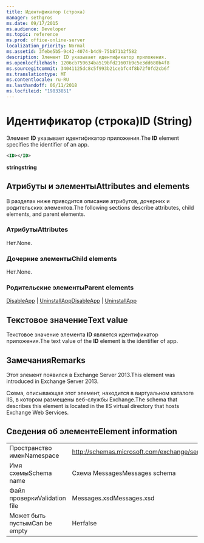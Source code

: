 ```yaml
---
title: Идентификатор (строка)
manager: sethgros
ms.date: 09/17/2015
ms.audience: Developer
ms.topic: reference
ms.prod: office-online-server
localization_priority: Normal
ms.assetid: 3febe5b5-9c42-4074-b4d9-75b871b2f582
description: Элемент ID указывает идентификатор приложения.
ms.openlocfilehash: 1206cb759634ba519bfd21607b9c5e3dd680b4f8
ms.sourcegitcommit: 34041125dc8c5f993b21cebfc4f8b72f0fd2cb6f
ms.translationtype: MT
ms.contentlocale: ru-RU
ms.lasthandoff: 06/11/2018
ms.locfileid: "19833851"
---
```

# <a name="id-string"></a><span data-ttu-id="b2254-103">Идентификатор (строка)</span><span class="sxs-lookup"><span data-stu-id="b2254-103">ID (String)</span></span>

<span data-ttu-id="b2254-104">Элемент **ID** указывает идентификатор приложения.</span><span class="sxs-lookup"><span data-stu-id="b2254-104">The **ID** element specifies the identifier of an app.</span></span> 
  
```XML
<ID></ID>
```

 <span data-ttu-id="b2254-105">**string**</span><span class="sxs-lookup"><span data-stu-id="b2254-105">**string**</span></span>
## <a name="attributes-and-elements"></a><span data-ttu-id="b2254-106">Атрибуты и элементы</span><span class="sxs-lookup"><span data-stu-id="b2254-106">Attributes and elements</span></span>

<span data-ttu-id="b2254-107">В разделах ниже приводится описание атрибутов, дочерних и родительских элементов.</span><span class="sxs-lookup"><span data-stu-id="b2254-107">The following sections describe attributes, child elements, and parent elements.</span></span>
  
### <a name="attributes"></a><span data-ttu-id="b2254-108">Атрибуты</span><span class="sxs-lookup"><span data-stu-id="b2254-108">Attributes</span></span>

<span data-ttu-id="b2254-109">Нет.</span><span class="sxs-lookup"><span data-stu-id="b2254-109">None.</span></span>
  
### <a name="child-elements"></a><span data-ttu-id="b2254-110">Дочерние элементы</span><span class="sxs-lookup"><span data-stu-id="b2254-110">Child elements</span></span>

<span data-ttu-id="b2254-111">Нет.</span><span class="sxs-lookup"><span data-stu-id="b2254-111">None.</span></span>
  
### <a name="parent-elements"></a><span data-ttu-id="b2254-112">Родительские элементы</span><span class="sxs-lookup"><span data-stu-id="b2254-112">Parent elements</span></span>

<span data-ttu-id="b2254-113">[DisableApp](disableapp.md) | [UninstallApp](uninstallapp.md)</span><span class="sxs-lookup"><span data-stu-id="b2254-113">[DisableApp](disableapp.md) | [UninstallApp](uninstallapp.md)</span></span>
  
## <a name="text-value"></a><span data-ttu-id="b2254-114">Текстовое значение</span><span class="sxs-lookup"><span data-stu-id="b2254-114">Text value</span></span>

<span data-ttu-id="b2254-115">Текстовое значение элемента **ID** является идентификатор приложения.</span><span class="sxs-lookup"><span data-stu-id="b2254-115">The text value of the **ID** element is the identifier of app.</span></span> 
  
## <a name="remarks"></a><span data-ttu-id="b2254-116">Замечания</span><span class="sxs-lookup"><span data-stu-id="b2254-116">Remarks</span></span>

<span data-ttu-id="b2254-117">Этот элемент появился в Exchange Server 2013.</span><span class="sxs-lookup"><span data-stu-id="b2254-117">This element was introduced in Exchange Server 2013.</span></span>
  
<span data-ttu-id="b2254-118">Схема, описывающая этот элемент, находится в виртуальном каталоге IIS, в котором размещены веб-службы Exchange.</span><span class="sxs-lookup"><span data-stu-id="b2254-118">The schema that describes this element is located in the IIS virtual directory that hosts Exchange Web Services.</span></span>
  
## <a name="element-information"></a><span data-ttu-id="b2254-119">Сведения об элементе</span><span class="sxs-lookup"><span data-stu-id="b2254-119">Element information</span></span>

|||
|:-----|:-----|
|<span data-ttu-id="b2254-120">Пространство имен</span><span class="sxs-lookup"><span data-stu-id="b2254-120">Namespace</span></span>  <br/> |http://schemas.microsoft.com/exchange/services/2006/messages  <br/> |
|<span data-ttu-id="b2254-121">Имя схемы</span><span class="sxs-lookup"><span data-stu-id="b2254-121">Schema name</span></span>  <br/> |<span data-ttu-id="b2254-122">Схема Messages</span><span class="sxs-lookup"><span data-stu-id="b2254-122">Messages schema</span></span>  <br/> |
|<span data-ttu-id="b2254-123">Файл проверки</span><span class="sxs-lookup"><span data-stu-id="b2254-123">Validation file</span></span>  <br/> |<span data-ttu-id="b2254-124">Messages.xsd</span><span class="sxs-lookup"><span data-stu-id="b2254-124">Messages.xsd</span></span>  <br/> |
|<span data-ttu-id="b2254-125">Может быть пустым</span><span class="sxs-lookup"><span data-stu-id="b2254-125">Can be empty</span></span>  <br/> |<span data-ttu-id="b2254-126">Нет</span><span class="sxs-lookup"><span data-stu-id="b2254-126">false</span></span>  <br/> |
   

